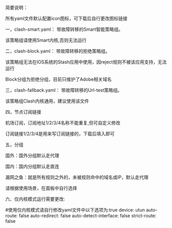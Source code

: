 简要说明：

所有yaml文件默认配置icon图标，可下载后自行更改图标链接

一，clash-smart.yaml： 带故障转移的Smart智能策略组。

该策略组请使用Smart内核,否则无法运行

二，clash-block.yaml： 带故障转移的拒绝策略组。

该策略组无法在IOS系统的Stash应用中使用，因reject规则不被该应用支持，无法运行

Block分组为拒绝分组，目前只维护了Adobe相关域名

三，clash-fallback.yaml： 带故障转移的Url-test策略组。

该策略组Clash内核通用，建议使用该文件

四，节点订阅链接

机场订阅，订阅地址1/2/3/4名称不能重复,但可自定义修改

订阅链接1/2/3/4是用来写订阅链接的，下载后填入即可

五，分组

国外：国外分组默认走代理

国内：国内分组默认走直连

漏网之鱼：就是所有规则之外的，未被规则命中的域名或IP，默认走代理

请根据使用场景，在面板中自行选择

六、仅内核模式运行需要更改:

  #使用仅内核模式请自行修改yaml文件中以下选项为:true
  device: utun
  auto-route: false
  auto-redirect: false
  auto-detect-interface: false
  strict-route: false
  
